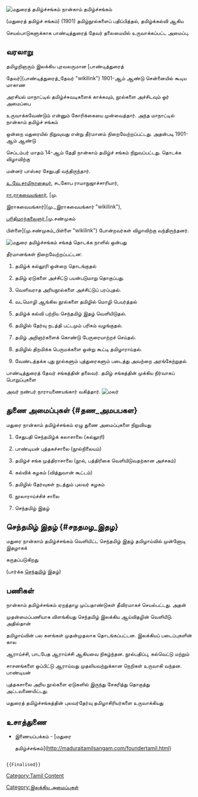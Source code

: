![மதுரைத் தமிழ்ச்சங்கம்](Tamil-6.jpg "மதுரைத் தமிழ்ச்சங்கம்") நான்காம் தமிழ்ச்சங்கம்
(மதுரைத் தமிழ்ச் சங்கம்) (1901) தமிழ்நூல்களைப் பதிப்பித்தல், தமிழ்க்கல்வி ஆகிய
செயல்பாடுகளுக்காக பாண்டித்துரைத் தேவர் தலைமையில் உருவாக்கப்பட்ட அமைப்பு.

## வரலாறு

தமிழறிஞரும் இலக்கிய புரவலருமான [பாண்டித்துரைத்
தேவர்](பாண்டித்துரைத்_தேவர் "wikilink") 1901-ஆம் ஆண்டு சென்னையில் கூடிய மாகாண
அரசியல் மாநாட்டில் தமிழ்ச்சுவடிகளைக் காக்கவும், நூல்களை அச்சிடவும் ஓர் அமைப்பை
உருவாக்கவேண்டும் என்னும் கோரிக்கையை முன்வைத்தார். அந்த மாநாட்டில் நான்காம் தமிழ்ச் சங்கம்
ஒன்றை மதுரையில் நிறுவுவது என்று தீர்மானம் நிறைவேற்றப்பட்டது. அதன்படி 1901-ஆம் ஆண்டு
செப்டம்பர் மாதம் 14-ஆம் தேதி நான்காம் தமிழ்ச் சங்கம் நிறுவப்பட்டது. தொடக்க விழாவிற்கு
மன்னர் பாஸ்கர சேதுபதி வந்திருந்தார்.
[உ.வே.சாமிநாதையர்](உ.வே.சாமிநாதையர் "wikilink"), சடகோப ராமாநுஜாச்சாரியார்,
[ரா.ராகவையங்கார்](ரா.ராகவையங்கார் "wikilink"), [மு.
இராகவையங்கார்](மு._இராகவையங்கார் "wikilink"),
[பரிதிமாற்கலைஞர்](பரிதிமாற்கலைஞர் "wikilink"),[மு.சண்முகம்
பிள்ளை](மு.சண்முகம்_பிள்ளை "wikilink") போன்றவர்கள் விழாவிற்கு வந்திருந்தனர்.
![மதுரை தமிழ்ச்சங்கம்](Tamil-2.jpg "மதுரை தமிழ்ச்சங்கம்") சங்கத் தொடக்க நாளில் ஒன்பது
தீர்மானங்கள் நிறைவேற்றப்பட்டன:

1.  தமிழ்க் கல்லூரி ஒன்றை தொடங்குதல்
2.  தமிழ் ஏடுகளை அச்சிட்டு பயன்படுமாறு தொகுப்பது.
3.  வெளிவராத அரியநூல்களை அச்சிட்டுப் பரப்புதல்.
4.  வடமொழி ஆங்கில நூல்களை தமிழில் மொழி பெயர்த்தல்
5.  தமிழ்க் கல்வி பற்றிய செந்தமிழ் இதழ் வெளியிடுதல்.
6.  தமிழில் தேர்வு நடத்தி பட்டமும் பரிசும் வழங்குதல்.
7.  தமிழ் அறிஞர்களைக் கொண்டு பேருரையாற்றச் செய்தல்.
8.  தமிழில் திறமிக்க பெருமக்களை ஒன்று கூட்டி தமிழாராய்தல்.
9.  வேண்டத்தக்க புது நூல்களும் புத்துரைகளும் படைத்து அவற்றை அரங்கேற்றுதல்

பாண்டித்துரைத் தேவர் சங்கத்தின் தலைவர். தமிழ் சங்கத்தின் முக்கிய நிர்வாகப் பொறுப்புகளை
அவர் நண்பர் நாராயணையங்கார் வகித்தார். ![மலர்](Tamil-4_(1).png "மலர்")

## துணை அமைப்புகள் {#தண_அமபபகள}

மதுரை நான்காம் தமிழ்ச்சங்கம் ஏழு துணை அமைப்புகளை நிறுவியது

1.  சேதுபதி செந்தமிழ்க் கலாசாலை (கல்லூரி)
2.  பாண்டியன் புத்தகச்சாலை (நூல்நிலையம்)
3.  தமிழ்ச் சங்க முத்திராசாலை (நூல், பத்திரிகை வெளியிடுவதற்கான அச்சகம்)
4.  கல்விக் கழகம் (வித்துவான் கூட்டம்)
5.  தமிழில் தேர்வுகள் நடத்தும் புலவர் கழகம்
6.  நூலாராய்ச்சிச் சாலை
7.  செந்தமிழ் இதழ்

## செந்தமிழ் இதழ் {#சநதமழ_இதழ}

மதுரை நான்காம் தமிழ்ச்சங்கம் வெளியிட்ட செந்தமிழ் இதழ் தமிழாய்வில் முன்னோடி இதழாகக்
கருதப்படுகிறது

(பார்க்க [செந்தமிழ்](செந்தமிழ்_(இதழ்) "wikilink") இதழ்)

## பணிகள்

நான்காம் தமிழ்ச்சங்கம் ஏறத்தாழ முப்பதாண்டுகள் தீவிரமாகச் செயல்பட்டது. அதன்
முதன்மைப்பணியாக விளங்கியது செந்தமிழ் இலக்கிய ஆய்விதழின் வெளியீடு. அதில்தான்
தமிழாய்வின் பல களங்கள் முதன்முதலாக தொடங்கப்பட்டன. இலக்கியப் படைப்புகளின் கால
ஆராய்ச்சி, பாடபேத ஆராய்ச்சி ஆகியவை நிகழ்ந்தன. நூல்பதிப்பு, கல்வெட்டு மற்றும்
சாசனங்களை ஒப்பிட்டு ஆராய்வது முதலியவற்றுக்கான நெறிகள் உருவாகி வந்தன. பாண்டியன்
புத்தகசாலை அரிய நூல்களை ஏடுகளில் இருந்து சேகரித்து தொகுத்து அட்டவணையிட்டது.
மதுரைத் தமிழ்ச்சங்கத்தின் புலவர்தேர்வு தமிழாசிரியர்களை உருவாக்கியது

## உசாத்துணை

-   இணையப்பக்கம் - [மதுரை
    தமிழ்ச்சங்கம்](http://maduraitamilsangam.com/foundertamil.html)

```{=mediawiki}
{{Finalised}}
```
[Category:Tamil Content](Category:Tamil_Content "wikilink")
[Category:இலக்கிய அமைப்புகள்](Category:இலக்கிய_அமைப்புகள் "wikilink")
